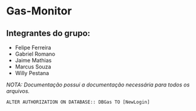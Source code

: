 # Gas-Monitor

## Integrantes do grupo:
- Felipe Ferreira
- Gabriel Romano
- Jaime Mathias
- Marcus Souza
- Willy Pestana

*NOTA: Documentação possui a documentação necessária para todos os arquivos.*
	
`ALTER AUTHORIZATION ON DATABASE:: DBGas TO [NewLogin]`
